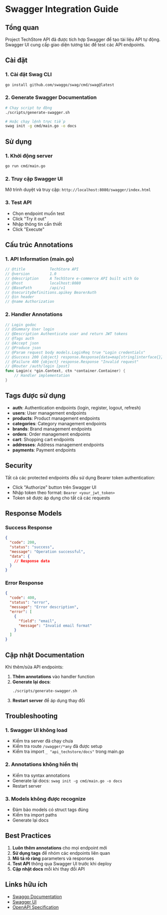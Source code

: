 # Swagger Integration Guide

## Tổng quan

Project TechStore API đã được tích hợp Swagger để tạo tài liệu API tự động. Swagger UI cung cấp giao diện tương tác để test các API endpoints.

## Cài đặt

### 1. Cài đặt Swag CLI
```bash
go install github.com/swaggo/swag/cmd/swag@latest
```

### 2. Generate Swagger Documentation
```bash
# Chạy script tự động
./scripts/generate-swagger.sh

# Hoặc chạy lệnh trực tiếp
swag init -g cmd/main.go -o docs
```

## Sử dụng

### 1. Khởi động server
```bash
go run cmd/main.go
```

### 2. Truy cập Swagger UI
Mở trình duyệt và truy cập: `http://localhost:8080/swagger/index.html`

### 3. Test API
- Chọn endpoint muốn test
- Click "Try it out"
- Nhập thông tin cần thiết
- Click "Execute"

## Cấu trúc Annotations

### 1. API Information (main.go)
```go
// @title           TechStore API
// @version         1.0
// @description     A TechStore e-commerce API built with Go
// @host            localhost:8080
// @BasePath        /api/v1
// @securityDefinitions.apikey BearerAuth
// @in header
// @name Authorization
```

### 2. Handler Annotations
```go
// Login godoc
// @Summary User login
// @Description Authenticate user and return JWT tokens
// @Tags auth
// @Accept json
// @Produce json
// @Param request body models.LoginReq true "Login credentials"
// @Success 200 {object} response.Response{data=map[string]interface{}} "Login successful"
// @Failure 400 {object} response.Response "Invalid request"
// @Router /auth/login [post]
func Login(c *gin.Context, ctn *container.Container) {
    // Handler implementation
}
```

## Tags được sử dụng

- **auth**: Authentication endpoints (login, register, logout, refresh)
- **users**: User management endpoints
- **products**: Product management endpoints
- **categories**: Category management endpoints
- **brands**: Brand management endpoints
- **orders**: Order management endpoints
- **cart**: Shopping cart endpoints
- **addresses**: Address management endpoints
- **payments**: Payment endpoints

## Security

Tất cả các protected endpoints đều sử dụng Bearer token authentication:
- Click "Authorize" button trên Swagger UI
- Nhập token theo format: `Bearer <your_jwt_token>`
- Token sẽ được áp dụng cho tất cả các requests

## Response Models

### Success Response
```json
{
  "code": 200,
  "status": "success",
  "message": "Operation successful",
  "data": {
    // Response data
  }
}
```

### Error Response
```json
{
  "code": 400,
  "status": "error",
  "message": "Error description",
  "error": [
    {
      "field": "email",
      "message": "Invalid email format"
    }
  ]
}
```

## Cập nhật Documentation

Khi thêm/sửa API endpoints:

1. **Thêm annotations** vào handler function
2. **Generate lại docs**:
   ```bash
   ./scripts/generate-swagger.sh
   ```
3. **Restart server** để áp dụng thay đổi

## Troubleshooting

### 1. Swagger UI không load
- Kiểm tra server đã chạy chưa
- Kiểm tra route `/swagger/*any` đã được setup
- Kiểm tra import `_ "api_techstore/docs"` trong main.go

### 2. Annotations không hiển thị
- Kiểm tra syntax annotations
- Generate lại docs: `swag init -g cmd/main.go -o docs`
- Restart server

### 3. Models không được recognize
- Đảm bảo models có struct tags đúng
- Kiểm tra import paths
- Generate lại docs

## Best Practices

1. **Luôn thêm annotations** cho mọi endpoint mới
2. **Sử dụng tags** để nhóm các endpoints liên quan
3. **Mô tả rõ ràng** parameters và responses
4. **Test API** thông qua Swagger UI trước khi deploy
5. **Cập nhật docs** mỗi khi thay đổi API

## Links hữu ích

- [Swaggo Documentation](https://github.com/swaggo/swag)
- [Swagger UI](https://swagger.io/tools/swagger-ui/)
- [OpenAPI Specification](https://swagger.io/specification/) 
